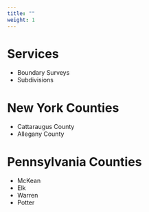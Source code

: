 ```yaml
---
title: ""
weight: 1
---
```


# Services
* Boundary Surveys
* Subdivisions

# New York Counties
+ Cattaraugus County
+ Allegany County

# Pennsylvania Counties
* McKean
* Elk
* Warren
* Potter